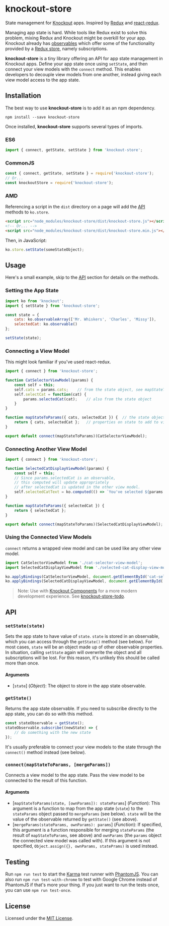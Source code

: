 # knockout-store
State management for [Knockout](http://knockoutjs.com/) apps.
Inspired by [Redux](http://redux.js.org/)
and [react-redux](https://github.com/reactjs/react-redux).

Managing app state is hard. While tools like Redux exist to solve this problem,
mixing Redux and Knockout might be overkill for your app.
Knockout already has [observables](http://knockoutjs.com/documentation/observables.html)
which offer some of the functionality provided by a [Redux store](http://redux.js.org/docs/api/Store.html),
namely subscriptions.

**knockout-store** is a tiny library offering an API for app state management in Knockout apps.
Define your app state once using `setState`,
and then connect your view models with the `connect` method.
This enables developers to decouple view models from one another,
instead giving each view model access to the app state.

## Installation
The best way to use **knockout-store** is to add it as an npm dependency.
```
npm install --save knockout-store
```

Once installed, **knockout-store** supports several types of imports.

### ES6
```javascript
import { connect, getState, setState } from 'knockout-store';
```

### CommonJS
```javascript
const { connect, getState, setState } = require('knockout-store');
// Or...
const knockoutStore = require('knockout-store');
```

### AMD
Referencing a script in the `dist` directory on a page will add the [API](#API) methods to `ko.store`.
```html
<script src="node_modules/knockout-store/dist/knockout-store.js"></script>
<!-- Or... -->
<script src="node_modules/knockout-store/dist/knockout-store.min.js"></script>
```

Then, in JavaScript:
```javascript
ko.store.setState(someStateObject);
```

## Usage
Here's a small example, skip to the [API](#API) section for details on the methods.

### Setting the App State
```javascript
import ko from 'knockout';
import { setState } from 'knockout-store';

const state = {
    cats: ko.observableArray(['Mr. Whiskers', 'Charles', 'Missy']),
    selectedCat: ko.observable()
};

setState(state);
```

### Connecting a View Model
This might look familiar if you've used react-redux.
```javascript
import { connect } from 'knockout-store';

function CatSelectorViewModel(params) {
    const self = this;
    self.cats = params.cats;    // from the state object, see mapStateToParams below
    self.selectCat = function(cat) {
        params.selectedCat(cat);    // also from the state object
    }
}

function mapStateToParams({ cats, selectedCat }) {  // the state object
    return { cats, selectedCat };   // properties on state to add to view model's params
}

export default connect(mapStateToParams)(CatSelectorViewModel);
```

### Connecting Another View Model
```javascript
import { connect } from 'knockout-store';

function SelectedCatDisplayViewModel(params) {
    const self = this;
    // Since params.selectedCat is an observable,
    // this computed will update appropriately
    // after selectedCat is updated in the other view model.
    self.selectedCatText = ko.computed(() => `You've selected ${params.selectedCat()}!`));
}

function mapStateToParams({ selectedCat }) {
    return { selectedCat };
}

export default connect(mapStateToParams)(SelectedCatDisplayViewModel);
```

### Using the Connected View Models
`connect` returns a wrapped view model and can be used like any other view model.
```javascript
import CatSelectorViewModel from './cat-selector-view-model';
import SelectedCatDisplayViewModel from './selected-cat-display-view-model';

ko.applyBindings(CatSelectorViewModel, document.getElementById('cat-selector'));
ko.applyBindings(SelectedCatDisplayViewModel, document.getElementById('selected-cat-display'));
```

> Note: Use with [Knockout Components](http://knockoutjs.com/documentation/component-overview.html)
for a more modern development experience.
See [knockout-store-todo](https://github.com/Spreetail/knockout-store-todo).

## API
### `setState(state)`
Sets the app state to have value of `state`.
`state` is stored in an observable, which you can access through the `getState()` method (see below).
For most cases, `state` will be an object made up of other observable properties.
In situation, calling `setState` again will overwrite the object and all subscriptions will be lost.
For this reason, it's unlikely this should be called more than once.

#### Arguments
- [`state`] (_Object_): The object to store in the app state observable.

### `getState()`
Returns the app state observable.
If you need to subscribe directly to the app state, you can do so with this method.
```javascript
const stateObservable = getState();
stateObservable.subscribe((newState) => {
    // do something with the new state
});
```

It's usually preferable to connect your view models to the state through the `connect()` method instead (see below).

### `connect(mapStateToParams, [mergeParams])`
Connects a view model to the app state.
Pass the view model to be connected to the result of this function.

#### Arguments
 - [`mapStateToParams(state, [ownParams]): stateParams`] (_Function_):
 This argument is a function to map from the app state (`state`) to the `stateParams` object passed to `mergeParams` (see below). `state` will be the value of the observable returned by `getState()` (see above).
 - [`mergeParams(stateParams, ownParams): params`] (_Function_):
 If specified, this argument is a function responsible for merging `stateParams` (the result of `mapStateToParams`, see above) and `ownParams` (the `params` object the connected view model was called with).
 If this argument is not specified, `Object.assign({}, ownParams, statePrams)` is used instead.

## Testing
Run `npm run test` to start the [Karma](https://karma-runner.github.io/1.0/index.html)
test runner with [PhantomJS](http://phantomjs.org/).
You can also run `npm run test-with-chrome` to test with Google Chrome instead of PhantomJS if that's more your thing.
If you just want to run the tests once, you can use `npm run test-once`.

## License
Licensed under the [MIT License](https://opensource.org/licenses/MIT).
